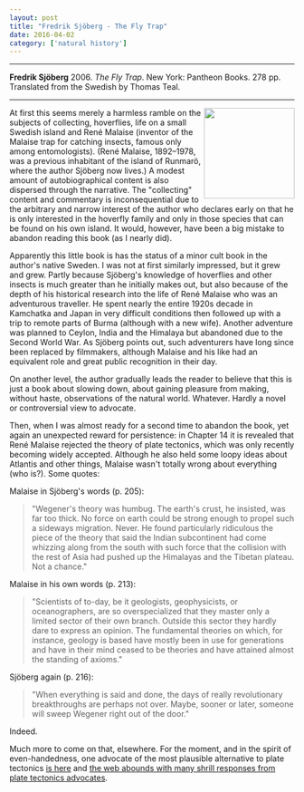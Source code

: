 ```yaml
---
layout: post
title: "Fredrik Sjöberg - The Fly Trap"
date: 2016-04-02
category: ['natural history']
---
```


***
<b>Fredrik Sjöberg</b> 2006. _The Fly Trap_.  New York: Pantheon Books. 278 pp. Translated from the Swedish by Thomas Teal.

***

<img align="right" width="160" src="https://images3.penguinrandomhouse.com/cover/9781101872284" alt="">  

At first this seems merely a harmless ramble on the subjects of collecting, hoverflies, life on a small Swedish island and René Malaise (inventor of the Malaise trap for catching insects, famous only among entomologists).  (René Malaise, 1892–1978, was a previous inhabitant of the island of Runmarö, where the author Sjöberg now lives.)  A modest amount of autobiographical content is also dispersed through the narrative.  The "collecting" content and commentary is inconsequential due to the arbitrary and narrow interest of the author who declares early on that he is only interested in the hoverfly family and only in those species that can be found on his own island.  It would, however, have been a big mistake to abandon reading this book (as I nearly did).  
 
Apparently this little book is has the status of a minor cult book in the author's native Sweden. I was not at first similarly impressed, but it grew and grew.  Partly because Sjöberg's knowledge of hoverflies and other insects is much greater than he initially makes out, but also because of the depth of his historical research into the life of René Malaise who was an adventurous traveller. He spent nearly the entire 1920s decade in Kamchatka and Japan in very difficult  conditions then followed up with a trip to remote parts of Burma (although with a new wife).  Another adventure was planned to Ceylon, India and the Himalaya but abandoned due to the Second World War.  As Sjöberg points out, such adventurers have long since been replaced by filmmakers, although Malaise and his like had an equivalent role and great public recognition in their day.
 
On another level, the author gradually leads the reader to believe that this is just a book about slowing down, about gaining pleasure from making, without haste, observations of the natural world.  Whatever.  Hardly a novel or controversial view to advocate.
 
Then, when I was almost ready for a second time to abandon the book, yet again an unexpected reward for persistence:  in Chapter 14 it is revealed that René Malaise rejected the theory of plate tectonics, which was only recently becoming widely accepted.  Although he also held some loopy ideas about Atlantis and other things, Malaise wasn't totally wrong about everything (who is?).  Some quotes:  
 
Malaise in Sjöberg's words (p. 205):
  
  >"Wegener's theory was humbug.  The earth's  crust, he insisted, was far too thick.  No force on earth could be strong enough to propel such a sideways migration.  Never.  He found particularly ridiculous the piece of the theory that said the Indian subcontinent had come whizzing along from the south with such force that the collision with the rest of Asia had pushed up the Himalayas and the Tibetan plateau.  Not a chance."
 
 Malaise in his own words (p. 213):  
 
>"Scientists of to-day, be it geologists, geophysicists, or oceanographers, are so overspecialized that they master only a limited sector of their own branch.  Outside this sector they hardly dare to express an opinion.  The fundamental theories on which, for instance, geology is based have mostly been in use for generations and have in their mind ceased to be theories and have attained almost the standing of axioms."
 
Sjöberg again (p. 216): 
 
>"When everything is said and done, the days of really revolutionary breakthroughs are perhaps not over.  Maybe, sooner or later, someone will sweep Wegener right out of the door."
 
Indeed.  
 
Much more to come on that, elsewhere.  For the moment, and in the spirit of even-handedness, one advocate of the most plausible alternative to plate tectonics <a href="http://www.expansiontectonics.com/index1.html">is here</a> and <a href="http://www.skepticblog.org/2009/11/23/no-growing-earth-but-a-growing-problem-with-science-journalism/">the web abounds with many shrill responses from plate tectonics advocates</a>. 
